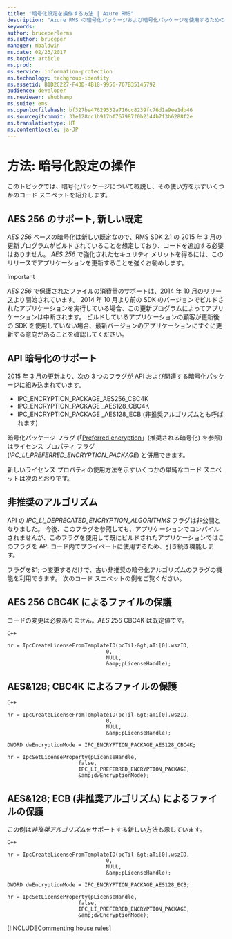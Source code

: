 ```yaml
---
title: "暗号化設定を操作する方法 | Azure RMS"
description: "Azure RMS の暗号化パッケージおよび暗号化パッケージを使用するためのコード スニペットを紹介します。"
keywords: 
author: bruceperlerms
ms.author: bruceper
manager: mbaldwin
ms.date: 02/23/2017
ms.topic: article
ms.prod: 
ms.service: information-protection
ms.technology: techgroup-identity
ms.assetid: B1D2C227-F43D-4B18-9956-767B35145792
audience: developer
ms.reviewer: shubhamp
ms.suite: ems
ms.openlocfilehash: bf327be47629532a716cc8239fc76d1a9ee1db46
ms.sourcegitcommit: 31e128cc1b917bf767987f0b2144b7f3b6288f2e
ms.translationtype: HT
ms.contentlocale: ja-JP
---
```

# <a name="how-to-work-with-encryption-settings"></a>方法: 暗号化設定の操作

このトピックでは、暗号化パッケージについて概説し、その使い方を示すいくつかのコード スニペットを紹介します。

## <a name="support-for-aes-256-the-new-default"></a>AES 256 のサポート, 新しい既定

*AES 256* ベースの暗号化は新しい既定なので、RMS SDK 2.1 の 2015 年 3 月の更新プログラムがビルドされていることを想定しており、コードを追加する必要はありません。 *AES 256* で強化されたセキュリティ メリットを得るには、このリリースでアプリケーションを更新することを強くお勧めします。

> [!IMPORTANT]
> *AES 256* で保護されたファイルの消費量のサポートは、[2014 年 10 月のリリース](release-notes-rtm.md)より開始されています。 2014 年 10 月より前の SDK のバージョンでビルドされたアプリケーションを実行している場合、この更新プログラムによってアプリケーションは中断されます。 ビルドしているアプリケーションの顧客が更新後の SDK を使用していない場合、最新バージョンのアプリケーションにすぐに更新する意向があることを確認してください。

 
## <a name="api-encryption-support"></a>API 暗号化のサポート

[2015 年 3 月の更新](release-notes-rtm.md)より、次の 3 つのフラグが API および関連する暗号化パッケージに組み込まれています。

-   IPC\_ENCRYPTION\_PACKAGE\_AES256\_CBC4K
-   IPC\_ENCRYPTION\_PACKAGE \_AES128\_CBC4K
-   IPC\_ENCRYPTION\_PACKAGE \_AES128\_ECB (非推奨アルゴリズムとも呼ばれます)

暗号化パッケージ フラグ (「[Preferred encryption](https://msdn.microsoft.com/library/dn974065.aspx)」(推奨される暗号化) を参照) はライセンス プロパティ フラグ (*IPC\_LI\_PREFERRED\_ENCRYPTION\_PACKAGE*) と併用できます。

新しいライセンス プロパティの使用方法を示すいくつかの単純なコード スニペットは次のとおりです。

## <a name="deprecated-algorithms"></a>非推奨のアルゴリズム

API の *IPC\_LI\_DEPRECATED\_ENCRYPTION\_ALGORITHMS* フラグは非公開となりました。 今後、このフラグを参照しても、アプリケーションでコンパイルされませんが、このフラグを使用して既にビルドされたアプリケーションではこのフラグを API コード内でプライベートに使用するため、引き続き機能します。

フラグを&1; つ変更するだけで、古い非推奨の暗号化アルゴリズムのフラグの機能を利用できます。 次のコード スニペットの例をご覧ください。

## <a name="protect-files-with-aes-256-cbc4k"></a>AES 256 CBC4K によるファイルの保護

コードの変更は必要ありません。*AES 256* CBC4K は既定値です。

    C++

    hr = IpcCreateLicenseFromTemplateID(pcTil-&gt;aTi[0].wszID,
                                    0,
                                    NULL,
                                    &amp;pLicenseHandle);


## <a name="protect-files-with-aes-128-cbc4k"></a>AES&128; CBC4K によるファイルの保護

    C++

    hr = IpcCreateLicenseFromTemplateID(pcTil-&gt;aTi[0].wszID,
                                    0,
                                    NULL,
                                    &amp;pLicenseHandle);

    DWORD dwEncryptionMode = IPC_ENCRYPTION_PACKAGE_AES128_CBC4K;

    hr = IpcSetLicenseProperty(pLicenseHandle,
                           false,
                           IPC_LI_PREFERRED_ENCRYPTION_PACKAGE,
                           &amp;dwEncryptionMode);


## <a name="protect-files-with-aes-128-ecb-deprecated-algorithms"></a>AES&128; ECB (非推奨アルゴリズム) によるファイルの保護

この例は*非推奨アルゴリズム*をサポートする新しい方法も示しています。

    C++

    hr = IpcCreateLicenseFromTemplateID(pcTil-&gt;aTi[0].wszID,
                                    0,
                                    NULL,
                                    &amp;pLicenseHandle);

    DWORD dwEncryptionMode = IPC_ENCRYPTION_PACKAGE_AES128_ECB;

    hr = IpcSetLicenseProperty(pLicenseHandle,
                           false,
                           IPC_LI_PREFERRED_ENCRYPTION_PACKAGE,
                           &amp;dwEncryptionMode);


[!INCLUDE[Commenting house rules](../includes/houserules.md)]